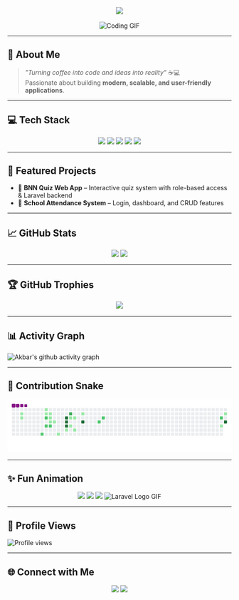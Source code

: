 <!-- Banner Animasi -->
<p align="center">
  <img src="https://readme-typing-svg.herokuapp.com?font=Orbitron&size=35&color=FF5733&center=true&vCenter=true&width=800&lines=Hi+there,+I'm+Akbar+Jhon+👋;Full-Stack+Developer;Laravel+Enthusiast;Creative+Coder;Always+Learning+New+Things" />
</p>

<!-- Avatar GIF -->
<p align="center">
  <img src="https://media.giphy.com/media/qgQUggAC3Pfv687qPC/giphy.gif" width="250px" alt="Coding GIF" />
</p>

---

## 🚀 About Me
> *"Turning coffee into code and ideas into reality"* ☕💻  
> Passionate about building **modern, scalable, and user-friendly applications**.

---

## 💻 Tech Stack
<p align="center">
  <img src="https://img.shields.io/badge/-Laravel-FF2D20?style=for-the-badge&logo=laravel&logoColor=white" />
  <img src="https://img.shields.io/badge/-PHP-777BB4?style=for-the-badge&logo=php&logoColor=white" />
  <img src="https://img.shields.io/badge/-JavaScript-F7E017?style=for-the-badge&logo=javascript&logoColor=000000" />
  <img src="https://img.shields.io/badge/-Bootstrap-563D7C?style=for-the-badge&logo=bootstrap&logoColor=white" />
  <img src="https://img.shields.io/badge/-MySQL-005C84?style=for-the-badge&logo=mysql&logoColor=white" />
</p>

---

## 📌 Featured Projects
- 🧠 **BNN Quiz Web App** – Interactive quiz system with role-based access & Laravel backend  
- 🏫 **School Attendance System** – Login, dashboard, and CRUD features  

---

## 📈 GitHub Stats
<p align="center">
  <img src="https://github-readme-stats.vercel.app/api?username=Akbar330&show_icons=true&theme=radical" height="165">
  <img src="https://github-readme-stats.vercel.app/api/top-langs/?username=Akbar330&layout=compact&theme=radical" height="165">
</p>

---

## 🏆 GitHub Trophies
<p align="center">
  <img src="https://github-profile-trophy.vercel.app/?username=Akbar330&theme=radical&no-frame=true&margin-w=5" />
</p>

---

## 📊 Activity Graph
![Akbar's github activity graph](https://github-readme-activity-graph.vercel.app/graph?username=Akbar330&theme=react-dark)

---

## 🐍 Contribution Snake
![snake gif](https://github.com/Akbar330/Akbar330/blob/output/dist/github-contribution-grid-snake.gif)

---

## ✨ Fun Animation
<p align="center">
  <img src="https://media.giphy.com/media/L8K62iTDkzGX6/giphy.gif" width="150" />
  <img src="https://media.giphy.com/media/3oKIPwoeGErMmaI43C/giphy.gif" width="150" />
  <img src="https://media.giphy.com/media/ln7z2eWriiQAllfVcn/giphy.gif" width="150" />
  <img src="https://media4.giphy.com/media/ES4Vcv8zWfIt2/giphy.gif" alt="Laravel Logo GIF" width="180px" />
</p>

---

## 👀 Profile Views
![Profile views](https://komarev.com/ghpvc/?username=Akbar330&label=Profile%20views&color=0e75b6&style=flat)

---

## 🌐 Connect with Me
<p align="center">
  <a href="https://linkedin.com/in/muhammad-akbar-alhariri-693070323"><img src="https://img.shields.io/badge/LinkedIn-0077B5?style=for-the-badge&logo=linkedin&logoColor=white"/></a>
  <a href="https://instagram.com/akbr_muhammd"><img src="https://img.shields.io/badge/Instagram-E4405F?style=for-the-badge&logo=instagram&logoColor=white"/></a>
</p>
